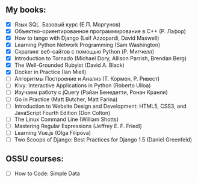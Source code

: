 ## My books:

- [x] Язык SQL. Базовый курс (Е.П. Моргунов)
- [x] Объектно-ориентированное программирование в С++ (Р. Лафор)
- [x] How to tango with Django (Leif Azzopardi, David Maxwell)
- [x] Learning Python Network Programming (Sam Washington)
- [x] Скрапинг веб-сайтов с помощью Python (Р. Митчелл)
- [x] Introduction to Tornado (Michael Dory, Allison Parrish, Brendan Berg)
- [x] The Well-Grounded Rubyist (David A. Black)
- [x] Docker in Practice (Ian Miell)
- [ ] Алгоритмы Построение и Анализ (Т. Кормен, Р. Ривест)
- [ ] Kivy: Interactive Applications in Python (Roberto Ulloa)
- [ ] Изучаем работу с jQuery (Райан Бенедетти, Ронан Кранли)
- [ ] Go in Practice (Matt Butcher, Matt Farina)
- [ ] Introduction to Website Design and Development: HTML5, CSS3, and JavaScript Fourth Edition (Don Colton)
- [ ] The Linux Command Line (William Shotts)
- [ ] Mastering Regular Expressions (Jeffrey E. F. Friedl)
- [ ] Learning Vue.js (Olga Filipova)
- [ ] Two Scoops of Django: Best Practices for Django 1.5 (Daniel Greenfeld)

## OSSU courses:

- [ ] How to Code: Simple Data
